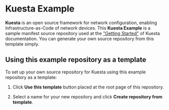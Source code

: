# Kuesta Example

**Kuesta** is an open source framework for network configuration, enabling Infrastructure-as-Code of network devices.
This **Kuesta Example** is a sample manifest source repository used at the ["Getting Started"](https://nttcom.github.io/kuesta-website/docs/getting-started) of Kuesta documentation.
You can generate your own source repository from this template simply.


## Using this example repository as a template

To set up your own source repository for Kuesta using this example repository as a template:

1. Click **Use this template** button placed at the root page of this repository.

2. Select a name for your new repository and click **Create repository from template**.
